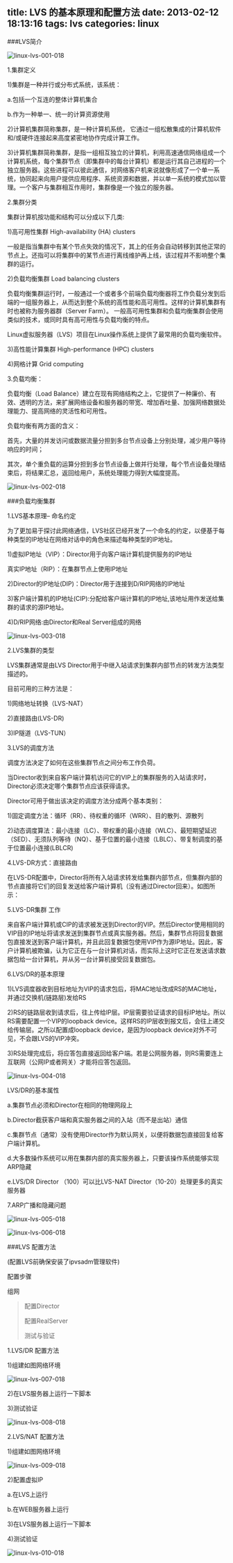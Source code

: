 title: LVS 的基本原理和配置方法
date: 2013-02-12 18:13:16
tags: lvs 
categories: linux
---

###LVS简介

![linux-lvs-001-018][linux-lvs-001-018]

1.集群定义

1)集群是一种并行或分布式系统，该系统：

a.包括一个互连的整体计算机集合

b.作为一种单一、统一的计算资源使用

2)计算机集群简称集群，是一种计算机系统， 它通过一组松散集成的计算机软件和/或硬件连接起来高度紧密地协作完成计算工作。

3)计算机集群简称集群，是指一组相互独立的计算机，利用高速通信网络组成一个计算机系统，每个集群节点（即集群中的每台计算机）都是运行其自己进程的一个独立服务器。这些进程可以彼此通信，对网络客户机来说就像形成了一个单一系统，协同起来向用户提供应用程序、系统资源和数据，并以单一系统的模式加以管理。一个客户与集群相互作用时，集群像是一个独立的服务器。

2.集群分类

集群计算机按功能和结构可以分成以下几类:

1)高可用性集群 High-availability (HA) clusters

一般是指当集群中有某个节点失效的情况下，其上的任务会自动转移到其他正常的节点上。还指可以将集群中的某节点进行离线维护再上线，该过程并不影响整个集群的运行。

2)负载均衡集群 Load balancing clusters

负载均衡集群运行时，一般通过一个或者多个前端负载均衡器将工作负载分发到后端的一组服务器上，从而达到整个系统的高性能和高可用性。这样的计算机集群有时也被称为服务器群（Server Farm）。 一般高可用性集群和负载均衡集群会使用类似的技术，或同时具有高可用性与负载均衡的特点。

Linux虚拟服务器（LVS）项目在Linux操作系统上提供了最常用的负载均衡软件。

3)高性能计算集群 High-performance (HPC) clusters

4)网格计算 Grid computing

3.负载均衡：

负载均衡（Load Balance）建立在现有网络结构之上，它提供了一种廉价、有效、透明的方法，来扩展网络设备和服务器的带宽、增加吞吐量、加强网络数据处理能力、提高网络的灵活性和可用性。

负载均衡有两方面的含义：

首先，大量的并发访问或数据流量分担到多台节点设备上分别处理，减少用户等待响应的时间；

其次，单个重负载的运算分担到多台节点设备上做并行处理，每个节点设备处理结束后，将结果汇总，返回给用户，系统处理能力得到大幅度提高。

![linux-lvs-002-018][linux-lvs-002-018]

###负载均衡集群

1.LVS基本原理– 命名约定

为了更加易于探讨此网络通信，LVS社区已经开发了一个命名的约定，以便基于每种类型的IP地址在网络对话中的角色来描述每种类型的IP地址。

1)虚拟IP地址（VIP）：Director用于向客户端计算机提供服务的IP地址

真实IP地址（RIP）：在集群节点上使用IP地址

2)Director的IP地址(DIP)：Director用于连接到D/RIP网络的IP地址

3)客户端计算机的IP地址(CIP):分配给客户端计算机的IP地址,该地址用作发送给集群的请求的源IP地址。

4)D/RIP网络:由Director和Real Server组成的网络

![linux-lvs-003-018][linux-lvs-003-018]

2.LVS集群的类型

LVS集群通常是由LVS Director用于中继入站请求到集群内部节点的转发方法类型描述的。

目前可用的三种方法是：

1)网络地址转换（LVS-NAT）

2)直接路由(LVS-DR)

3)IP隧道（LVS-TUN）

3.LVS的调度方法

调度方法决定了如何在这些集群节点之间分布工作负荷。

当Director收到来自客户端计算机访问它的VIP上的集群服务的入站请求时，Director必须决定哪个集群节点应该获得请求。

Director可用于做出该决定的调度方法分成两个基本类别：

1)固定调度方法：循环（RR）、待权重的循环（WRR）、目的散列、源散列

2)动态调度算法：最小连接（LC）、带权重的最小连接（WLC）、最短期望延迟（SED）、无须队列等待（NQ）、基于位置的最小连接（LBLC）、带复制调度的基于位置最小连接(LBLCR)

4.LVS-DR方式：直接路由

在LVS-DR配置中，Director将所有入站请求转发给集群内部节点，但集群内部的节点直接将它们的回复发送给客户端计算机（没有通过Director回来）。如图所示：

5.LVS-DR集群 工作

来自客户端计算机或CIP的请求被发送到Director的VIP。然后Director使用相同的VIP目的IP地址将请求发送到集群节点或真实服务器。然后，集群节点将回复数据包直接发送到客户端计算机，并且此回复数据包使用VIP作为源IP地址。因此，客户计算机被欺骗，认为它正在与一台计算机对话，而实际上这时它正在发送请求数据包给一台计算机，并从另一台计算机接受回复数据包。

6.LVS/DR的基本原理

1)LVS调度器收到目标地址为VIP的请求包后，将MAC地址改成RS的MAC地址，并通过交换机(链路层)发给RS

2)RS的链路层收到请求后，往上传给IP层。IP层需要验证请求的目标IP地址。所以RS需要配置一个VIP的loopback device。这样RS的IP层收到报文后，会往上递交给传输层。之所以配置成loopback device，是因为loopback device对外不可见，不会跟LVS的VIP冲突。

3)RS处理完成后，将应答包直接返回给客户端。若是公网服务器，则RS需要连上互联网（公网IP或者网关）才能将应答包返回。

![linux-lvs-004-018][linux-lvs-004-018]

LVS/DR的基本属性

a.集群节点必须和Director在相同的物理网段上

b.Director截获客户端和真实服务器之间的入站（而不是出站）通信

c.集群节点（通常）没有使用Director作为默认网关，以便将数据包直接回复给客户端计算机。

d.大多数操作系统可以用在集群内部的真实服务器上，只要该操作系统能够实现ARP隐藏

e.LVS/DR Director （100）可以比LVS-NAT Director（10-20）处理更多的真实服务器

7.ARP广播和隐藏问题

![linux-lvs-005-018][linux-lvs-005-018]

![linux-lvs-006-018][linux-lvs-006-018]

###LVS 配置方法 

(配置LVS前确保安装了ipvsadm管理软件)

配置步骤

组网

>配置Director
>
>配置RealServer
>
>测试与验证

1.LVS/DR 配置方法

1)组建如图网络环境 

![linux-lvs-007-018][linux-lvs-007-018]

2)在LVS服务器上运行一下脚本

3)测试验证

![linux-lvs-008-018][linux-lvs-008-018]

2.LVS/NAT 配置方法

1)组建如图网络环境

![linux-lvs-009-018][linux-lvs-009-018]

2)配置虚拟IP

a.在LVS上运行

b.在WEB服务器上运行

3)在LVS服务器上运行一下脚本

4)测试验证

![linux-lvs-010-018][linux-lvs-010-018]

[linux-lvs-001-018]: /image/linux/linux-lvs-001-018.png
[linux-lvs-002-018]: /image/linux/linux-lvs-002-018.jpg
[linux-lvs-003-018]: /image/linux/linux-lvs-003-018.png
[linux-lvs-004-018]: /image/linux/linux-lvs-004-018.png
[linux-lvs-005-018]: /image/linux/linux-lvs-005-018.png
[linux-lvs-006-018]: /image/linux/linux-lvs-006-018.png
[linux-lvs-007-018]: /image/linux/linux-lvs-007-018.png
[linux-lvs-008-018]: /image/linux/linux-lvs-008-018.png
[linux-lvs-009-018]: /image/linux/linux-lvs-009-018.png
[linux-lvs-010-018]: /image/linux/linux-lvs-010-018.png
